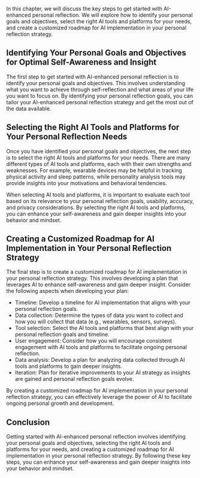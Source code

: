 
In this chapter, we will discuss the key steps to get started with AI-enhanced personal reflection. We will explore how to identify your personal goals and objectives, select the right AI tools and platforms for your needs, and create a customized roadmap for AI implementation in your personal reflection strategy.

Identifying Your Personal Goals and Objectives for Optimal Self-Awareness and Insight
-------------------------------------------------------------------------------------

The first step to get started with AI-enhanced personal reflection is to identify your personal goals and objectives. This involves understanding what you want to achieve through self-reflection and what areas of your life you want to focus on. By identifying your personal reflection goals, you can tailor your AI-enhanced personal reflection strategy and get the most out of the data available.

Selecting the Right AI Tools and Platforms for Your Personal Reflection Needs
-----------------------------------------------------------------------------

Once you have identified your personal goals and objectives, the next step is to select the right AI tools and platforms for your needs. There are many different types of AI tools and platforms, each with their own strengths and weaknesses. For example, wearable devices may be helpful in tracking physical activity and sleep patterns, while personality analysis tools may provide insights into your motivations and behavioral tendencies.

When selecting AI tools and platforms, it is important to evaluate each tool based on its relevance to your personal reflection goals, usability, accuracy, and privacy considerations. By selecting the right AI tools and platforms, you can enhance your self-awareness and gain deeper insights into your behavior and mindset.

Creating a Customized Roadmap for AI Implementation in Your Personal Reflection Strategy
----------------------------------------------------------------------------------------

The final step is to create a customized roadmap for AI implementation in your personal reflection strategy. This involves developing a plan that leverages AI to enhance self-awareness and gain deeper insight. Consider the following aspects when developing your plan:

* Timeline: Develop a timeline for AI implementation that aligns with your personal reflection goals.
* Data collection: Determine the types of data you want to collect and how you will collect that data (e.g., wearables, sensors, surveys).
* Tool selection: Select the AI tools and platforms that best align with your personal reflection goals and timeline.
* User engagement: Consider how you will encourage consistent engagement with AI tools and platforms to facilitate ongoing personal reflection.
* Data analysis: Develop a plan for analyzing data collected through AI tools and platforms to gain deeper insights.
* Iteration: Plan for iterative improvements to your AI strategy as insights are gained and personal reflection goals evolve.

By creating a customized roadmap for AI implementation in your personal reflection strategy, you can effectively leverage the power of AI to facilitate ongoing personal growth and development.

Conclusion
----------

Getting started with AI-enhanced personal reflection involves identifying your personal goals and objectives, selecting the right AI tools and platforms for your needs, and creating a customized roadmap for AI implementation in your personal reflection strategy. By following these key steps, you can enhance your self-awareness and gain deeper insights into your behavior and mindset.

